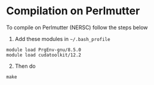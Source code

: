 # Compilation on Perlmutter

To compile on Perlmutter (NERSC) follow the steps below
1. Add these modules in `~/.bash_profile`
```
module load PrgEnv-gnu/8.5.0
module load cudatoolkit/12.2
```
2. Then do
```
make
```


